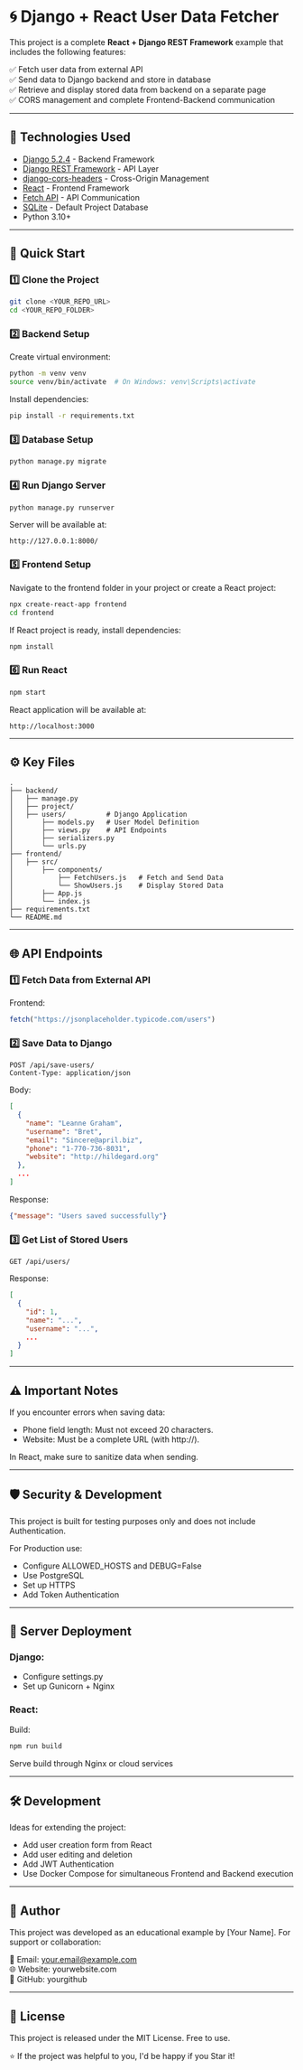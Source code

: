 # 🌀 Django + React User Data Fetcher

This project is a complete **React + Django REST Framework** example that includes the following features:

✅ Fetch user data from external API  
✅ Send data to Django backend and store in database  
✅ Retrieve and display stored data from backend on a separate page  
✅ CORS management and complete Frontend-Backend communication

---

## 🧩 Technologies Used

- [Django 5.2.4](https://www.djangoproject.com/) - Backend Framework
- [Django REST Framework](https://www.django-rest-framework.org/) - API Layer
- [django-cors-headers](https://pypi.org/project/django-cors-headers/) - Cross-Origin Management
- [React](https://react.dev/) - Frontend Framework
- [Fetch API](https://developer.mozilla.org/docs/Web/API/Fetch_API) - API Communication
- [SQLite](https://www.sqlite.org/) - Default Project Database
- Python 3.10+

---

## 🚀 Quick Start

### 1️⃣ Clone the Project

```bash
git clone <YOUR_REPO_URL>
cd <YOUR_REPO_FOLDER>
```

### 2️⃣ Backend Setup

Create virtual environment:

```bash
python -m venv venv
source venv/bin/activate  # On Windows: venv\Scripts\activate
```

Install dependencies:

```bash
pip install -r requirements.txt
```

### 3️⃣ Database Setup

```bash
python manage.py migrate
```

### 4️⃣ Run Django Server

```bash
python manage.py runserver
```

Server will be available at:

```
http://127.0.0.1:8000/
```

### 5️⃣ Frontend Setup

Navigate to the frontend folder in your project or create a React project:

```bash
npx create-react-app frontend
cd frontend
```

If React project is ready, install dependencies:

```bash
npm install
```

### 6️⃣ Run React

```bash
npm start
```

React application will be available at:

```
http://localhost:3000
```

---

## ⚙️ Key Files

```
.
├── backend/
│   ├── manage.py
│   ├── project/
│   ├── users/          # Django Application
│       ├── models.py   # User Model Definition
│       ├── views.py    # API Endpoints
│       ├── serializers.py
│       └── urls.py
├── frontend/
│   ├── src/
│       ├── components/
│           ├── FetchUsers.js   # Fetch and Send Data
│           └── ShowUsers.js    # Display Stored Data
│       ├── App.js
│       └── index.js
├── requirements.txt
└── README.md
```

---

## 🌐 API Endpoints

### 1️⃣ Fetch Data from External API

Frontend:

```javascript
fetch("https://jsonplaceholder.typicode.com/users")
```

### 2️⃣ Save Data to Django

```
POST /api/save-users/
Content-Type: application/json
```

Body:

```json
[
  {
    "name": "Leanne Graham",
    "username": "Bret",
    "email": "Sincere@april.biz",
    "phone": "1-770-736-8031",
    "website": "http://hildegard.org"
  },
  ...
]
```

Response:

```json
{"message": "Users saved successfully"}
```

### 3️⃣ Get List of Stored Users

```
GET /api/users/
```

Response:

```json
[
  {
    "id": 1,
    "name": "...",
    "username": "...",
    ...
  }
]
```

---

## ⚠️ Important Notes

If you encounter errors when saving data:

- Phone field length: Must not exceed 20 characters.
- Website: Must be a complete URL (with http://).

In React, make sure to sanitize data when sending.

---

## 🛡️ Security & Development

This project is built for testing purposes only and does not include Authentication.

For Production use:

- Configure ALLOWED_HOSTS and DEBUG=False
- Use PostgreSQL
- Set up HTTPS
- Add Token Authentication

---

## 🚢 Server Deployment

### Django:

- Configure settings.py
- Set up Gunicorn + Nginx

### React:

Build:

```bash
npm run build
```

Serve build through Nginx or cloud services

---

## 🛠️ Development

Ideas for extending the project:

- Add user creation form from React
- Add user editing and deletion
- Add JWT Authentication
- Use Docker Compose for simultaneous Frontend and Backend execution

---

## 👤 Author

This project was developed as an educational example by [Your Name].
For support or collaboration:

📧 Email: your.email@example.com  
🌐 Website: yourwebsite.com  
🐙 GitHub: yourgithub  

---

## 🌟 License

This project is released under the MIT License. Free to use.

⭐ If the project was helpful to you, I'd be happy if you Star it!